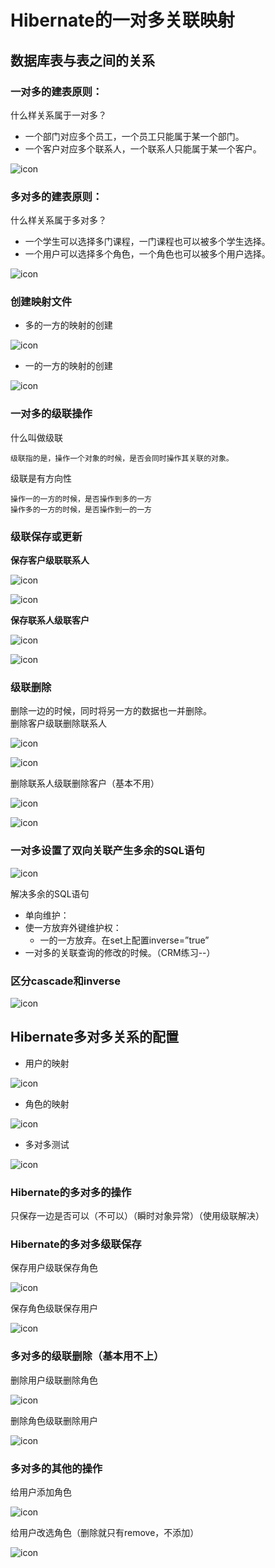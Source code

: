 # Hibernate的一对多关联映射
   
## 数据库表与表之间的关系
  
### 一对多的建表原则：   
  
什么样关系属于一对多？  

* 一个部门对应多个员工，一个员工只能属于某一个部门。
* 一个客户对应多个联系人，一个联系人只能属于某一个客户。
  
![icon](img/03-img01-hibernate.png)     
   
     
### 多对多的建表原则：   
  
什么样关系属于多对多？  

* 一个学生可以选择多门课程，一门课程也可以被多个学生选择。
* 一个用户可以选择多个角色，一个角色也可以被多个用户选择。
  
![icon](img/03-img02-hibernate.png)      
   
### 创建映射文件
 
* 多的一方的映射的创建  

![icon](img/03-img03-hibernate.png)    
   
   
* 一的一方的映射的创建  

![icon](img/03-img04-hibernate.png)    
   
  
### 一对多的级联操作  

什么叫做级联  

	级联指的是，操作一个对象的时候，是否会同时操作其关联的对象。
  
级联是有方向性  

	操作一的一方的时候，是否操作到多的一方  
	操作多的一方的时候，是否操作到一的一方  

### 级联保存或更新   
    
**保存客户级联联系人**  

![icon](img/03-img05-hibernate.png)   
   
![icon](img/03-img06-hibernate.png)   
  
**保存联系人级联客户**   
  
![icon](img/03-img07-hibernate.png)   
   
![icon](img/03-img08-hibernate.png)    
  
### 级联删除

删除一边的时候，同时将另一方的数据也一并删除。  
删除客户级联删除联系人   
  
![icon](img/03-img09-hibernate.png)    
   
![icon](img/03-img10-hibernate.png)    
     

删除联系人级联删除客户（基本不用）   
  
![icon](img/03-img11-hibernate.png)    
   
![icon](img/03-img12-hibernate.png)      
    
   
### 一对多设置了双向关联产生多余的SQL语句   
    
![icon](img/03-img13-hibernate.png)       
    
解决多余的SQL语句   

* 单向维护：
* 使一方放弃外键维护权：
	* 一的一方放弃。在set上配置inverse=”true”
* 一对多的关联查询的修改的时候。（CRM练习--）   

   
### 区分cascade和inverse   
   
![icon](img/03-img14-hibernate.png)       
   
## Hibernate多对多关系的配置   
   
* 用户的映射  
  
![icon](img/03-img15-hibernate.png)         
   
* 角色的映射  

![icon](img/03-img16-hibernate.png)       
   
* 多对多测试

![icon](img/03-img17-hibernate.png)      
   
  
### Hibernate的多对多的操作
只保存一边是否可以（不可以）（瞬时对象异常）（使用级联解决）   
   

### Hibernate的多对多级联保存  
   
保存用户级联保存角色   

![icon](img/03-img18-hibernate.png)     
   
保存角色级联保存用户  
  
![icon](img/03-img19-hibernate.png)   
      

### 多对多的级联删除（基本用不上）   
    
删除用户级联删除角色   
   
![icon](img/03-img20-hibernate.png)   
   
删除角色级联删除用户  
   
![icon](img/03-img21-hibernate.png)   
   
### 多对多的其他的操作   

给用户添加角色   
   
![icon](img/03-img22-hibernate.png)   
   
给用户改选角色（删除就只有remove，不添加）   
   
![icon](img/03-img23-hibernate.png)   
   
